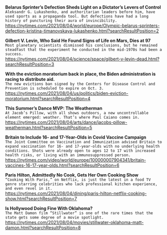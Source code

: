 **Belarus Sprinter’s Defection Sheds Light on a Dictator’s Levers of Control**\
`Aleksandr G. Lukashenko, and authoritarian leaders before him, have used sports as a propaganda tool. But defections have had a long history of puncturing their aura of invincibility.`\
https://nytimes.com/2021/08/04/world/europe/Olympic-belarus-sprinters-defection-kristina-timanovskaya-lukashenko.html?searchResultPosition=2

**Gilbert V. Levin, Who Said He Found Signs of Life on Mars, Dies at 97**\
`Most planetary scientists dismissed his conclusions, but he remained steadfast that the experiment he conducted in the mid-1970s had been a success.`\
https://nytimes.com/2021/08/04/science/space/gilbert-v-levin-dead.html?searchResultPosition=3

**With the eviction moratorium back in place, the Biden administration is racing to distribute aid.**\
`The new evictions ban signed by the Centers for Disease Control and Prevention is scheduled to expire on Oct. 3.`\
https://nytimes.com/2021/08/04/us/politics/biden-eviction-moratorium.html?searchResultPosition=4

**This Summer’s Dance MVP: The Weatherman**\
`At Jacob’s Pillow, with all shows outdoors, a new uncontrollable element emerged: weather. That’s where Paul Caiano comes in.`\
https://nytimes.com/2021/08/04/arts/dance/jacobs-pillow-weatherman.html?searchResultPosition=5

**Britain to Include 16- and 17-Year-Olds in Covid Vaccine Campaign**\
`The Joint Committee on Vaccination and Immunization advised Britain to expand vaccination for 16- and 17-year-olds with no underlying health conditions. Shots were already open to ages 12 to 17 with increased health risks, or living with an immunosuppressed person.`\
https://nytimes.com/video/world/europe/100000007904341/britain-vaccines-16-17-year-olds.html?searchResultPosition=6

**Paris Hilton, Admittedly No Cook, Gets Her Own Cooking Show**\
`“Cooking With Paris,” on Netflix, is just the latest in a food TV genre starring celebrities who lack professional kitchen experience, and even revel in it.`\
https://nytimes.com/2021/08/04/dining/paris-hilton-netflix-cooking-show.html?searchResultPosition=7

**Is Hollywood Doing Fine With Oklahoma?**\
`The Matt Damon film “Stillwater” is one of the rare times that the state gets some degree of a movie spotlight.`\
https://nytimes.com/2021/08/04/movies/stillwater-oklahoma-matt-damon.html?searchResultPosition=8

